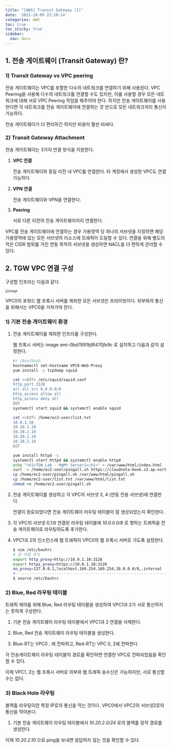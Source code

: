 ```yaml
---
title: "[AWS] Transit Gateway (1)"
date: '2021-10-09 22:10:14'
categories: AWS
toc: true
toc_sticky: true
sidebar:
  nav: docs
---
```


## 1. 전송 게이트웨이 (Transit Gateway) 란?

### 1) Transit Gateway vs VPC peering

전송 게이트웨이는 VPC를 포함한 다수의 네트워크를 연결하기 위해 사용된다. VPC Peering을 사용해 다수의 네트워크를 연결할 수도 있지만, 이를 사용할 경우 모든 네트워크에 대해 서로 VPC Peering 작업을 해주어야 한다. 하지만 전송 게이트웨이를 사용한다면 각 네트워크를 전송 게이트웨이에 연결하는 것 만으로 모든 네트워크끼리 통신이 가능하다.

전송 게이트웨이가 더 편리하긴 하지만 비용이 훨씬 비싸다.



### 2) Transit Gateway Attachment

전송 게이트웨이는 3가지 연결 방식을 지원한다.

1. **VPC 연결**

   전송 게이트웨이와 동일 리전 내 VPC를 연결한다. 타 계정에서 생성한 VPC도 연결 가능하다

2. **VPN 연결**

   전송 게이트웨이와 VPN을 연결한다. 

3. **Peering**

   서로 다른 리전의 전송 게이트웨이끼리 연결한다.



VPC를 전송 게이트웨이에 연결하는 경우 가용영역 당 하나의 서브넷을 지정하면 해당 가용영역에 있는 모든 서브넷의 리소스에 트래픽이 도달할 수 있다. 연결을 위해 별도의 작은 CIDR 범위를 가진 연동 목적의 서브넷을 생성하면 NACL을 더 편하게 관리할 수 있다.



## 2. TGW VPC 연결 구성

구성할 인프라는 다음과 같다.

<img src="https://user-images.githubusercontent.com/60495897/136654920-d0d4c140-60b8-4f45-a346-4f5ad09fcd14.png" alt="image" style="zoom:67%;" />



VPC0의 포워드 웹 프록시 서버를 제외한 모든 서브넷은 프라이빗이다. 외부와의 통신을 위해서는 VPC0을 거쳐가야 한다.



### 1) 기본 전송 게이트웨이 환경 

1. 전송 게이트웨이를 제외한 인프라를 구성한다.

   웹 프록시 서버는 image *ami-0bd7691bf6470fe9c* 로 설치하고 다음과 같이 설정한다.

   ```bash
   #! /bin/bash
   hostnamectl set-hostname VPC0-Web-Proxy
   yum install -y tcpdump squid
   
   cat <<EOT> /etc/squid/squid.conf
   http_port 3128
   acl all src 0.0.0.0/0
   http_access allow all
   http_access deny all
   EOT
   systemctl start squid && systemctl enable squid
   
   cat <<EOT> /home/ec2-user/list.txt
   10.0.1.10
   10.10.1.10
   10.10.2.10
   10.20.1.10
   10.20.2.10
   EOT
   
   yum install httpd -y
   systemctl start httpd && systemctl enable httpd
   echo "<h1>TGW Lab - MgMt Server1</h1>" > /var/www/html/index.html
   curl -o /home/ec2-user/pingall.sh https://cloudneta-book.s3.ap-northeast-2.amazonaws.com/chapter6/pingall.sh --silent
   cp /home/ec2-user/pingall.sh /var/www/html/pingall.sh
   cp /home/ec2-user/list.txt /var/www/html/list.txt
   chmod +x /home/ec2-user/pingall.sh
   ```

   

2. 전송 게이트웨이를 생성하고 각 VPC의 서브넷 3, 4 (연동 전용 서브넷)에 연결한다.

   연결이 완료되었다면 전송 게이트웨이 라우팅 테이블이 잘 생성되었는지 확인한다.

   

3. 각 VPC의 서브넷 0,1과 연결된 라우팅 테이블에 *10.0.0.0/8* 로 향하는 트래픽을 전송 게이트웨이로 라우팅하도록 추가한다.



4. VPC1과 2의 인스턴스에 웹 트래픽이 VPC0의 웹 프록시 서버로 가도록 설정한다.

   ```bash
   $ vim /etc/bashrc
   # 맨 아래 추가
   export http_proxy=http://10.0.1.10:3128
   export https_proxy=https://10.0.1.10:3128
   no_proxy=127.0.0.1,localhost,169.254.169.254,10.0.0.0/8,.internal
   #------------------------------------------------------------------#
   $ source /etc/bashrc
   ```





### 2) Blue, Red 라우팅 테이블

트래픽 제어를 위해 Blue, Red 라우팅 테이블을 생성하여 VPC1과 2가 서로 통신하지는 못하게 구성한다.

1. 기본 전송 게이트웨이 라우팅 테이블에서 VPC1과 2 연결을 삭제한다.

2. Blue, Red 전송 게이트웨이 라우팅 테이블을 생성한다.
3. Blue-RT는 VPC0 , 에 전파하고, Red-RT는 VPC 0, 2에 전파한다.

각 전송게이트웨이 라우팅 테이블의 경로를 확인하면 연결한 VPC로 전파되었음을 확인할 수 있다.

이제 VPC1, 2는 웹 프록시 서버로 외부와 웹 트래픽 송수신은 가능하지만, 서로 통신할수는 없다.





### 3) Black Hole 라우팅

블랙홀 라우팅이란 특정 IP로의 통신을 막는 것이다. VPC0에서 VPC2의 서브넷2로의 통신을 막아본다.

1. 기본 전송 게이트웨이 라우팅 테이블에서 *10.20.2.0/24* 로의 블랙홀 정적 경로를 생성한다.

이제 *10.20.2.10* 으로 ping을 보내면 응답하지 않는 것을 확인할 수 있다.